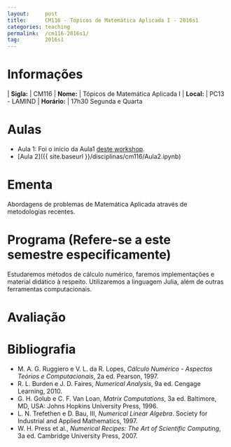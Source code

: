 ```yaml
---
layout:     post
title:      CM116 - Tópicos de Matemática Aplicada I - 2016s1
categories: teaching
permalink:  /cm116-2016s1/
tag:        2016s1
---
```


# Informações

  | **Sigla:**   | CM116
  | **Nome:**    | Tópicos de Matemática Aplicada I
  | **Local:**   | PC13 - LAMIND
  | **Horário:** | 17h30 Segunda e Quarta

# Aulas

  - Aula 1: Foi o início da Aula1
  [deste workshop](https://github.com/abelsiqueira/julia-workshop).
  - [Aula 2]({{ site.baseurl }}/disciplinas/cm116/Aula2.ipynb)

# Ementa

Abordagens de problemas de Matemática Aplicada através de metodologias recentes.

# Programa (Refere-se a este semestre especificamente)

Estudaremos métodos de cálculo numérico, faremos implementações e material
didático à respeito.
Utilizaremos a linguagem Julia, além de outras ferramentas computacionais.

# Avaliação

# Bibliografia

  - M. A. G. Ruggiero e V. L. da R. Lopes, *Cálculo Numérico - Aspectos Teórios e
   Computacionais*, 2a ed. Pearson, 1997.
  - R. L. Burden e J. D. Faires, *Numerical Analysis*, 9a ed. Cengage Learning,
    2010.
  - G. H. Golub e C. F. Van Loan, *Matrix Computations*, 3a ed. Baltimore, MD,
    USA: Johns Hopkins University Press, 1996.
  - L. N. Trefethen e D. Bau, III, *Numerical Linear Algebra*. Society for
    Industrial and Applied Mathematics, 1997.
  - W. H. Press et al., *Numerical Recipes: The Art of Scientific Computing*, 3a
    ed. Cambridge University Press, 2007.

